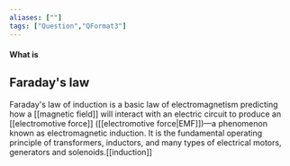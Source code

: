 ```yaml
---
aliases: [""]
tags: ["Question","QFormat3"]
---
```


#### What is
## Faraday's law
Faraday's law of induction is a basic law of electromagnetism predicting how a [[magnetic field]] will interact with an electric circuit to produce an [[electromotive force]] ([[electromotive force|EMF]])—a phenomenon known as electromagnetic induction. It is the fundamental operating principle of transformers, inductors, and many types of electrical motors, generators and solenoids.[[induction]]